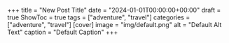 +++
title = "New Post Title"
date = "2024-01-01T00:00:00+00:00"
draft = true
ShowToc = true
tags = ["adventure", "travel"]
categories = ["adventure", "travel"]
[cover]
    image = "img/default.png"
    alt = "Default Alt Text"
    caption = "Default Caption"
+++
